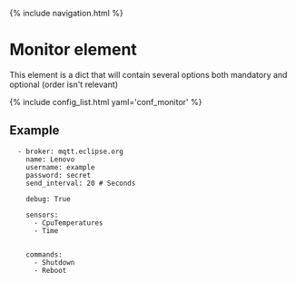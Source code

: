 {% include navigation.html %}

# Monitor element 

This element is a dict that will contain several options both mandatory and optional (order isn't relevant)

{% include config_list.html yaml='conf_monitor' %}

## Example

```
  - broker: mqtt.eclipse.org
    name: Lenovo
    username: example
    password: secret
    send_interval: 20 # Seconds

    debug: True

    sensors:
      - CpuTemperatures
      - Time


    commands:
      - Shutdown
      - Reboot
```
